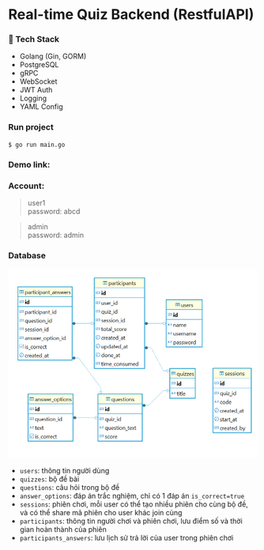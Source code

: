 # Real-time Quiz Backend (RestfulAPI)

### 🧠 Tech Stack
- Golang (Gin, GORM)
- PostgreSQL
- gRPC
- WebSocket
- JWT Auth
- Logging
- YAML Config

### Run project

```
$ go run main.go
```

### Demo link: 
<link>

### Account:
>user1 <br>
password: abcd

>admin <br>
password: admin

### Database

![DB diagram](template/diagram/db_diagram.png)


* <code>users</code>: thông tin người dùng
* <code>quizzes</code>: bộ đề bài
* <code>questions</code>: câu hỏi trong bộ đề
* <code>answer_options</code>: đáp án trắc nghiệm, chỉ có 1 đáp án <code>is_correct=true</code>
* <code>sessions</code>: phiên chơi, mỗi user có thể tạo nhiều phiên cho cùng bộ đề, và có thể share mã phiên cho user khác join cùng
* <code>participants</code>: thông tin người chơi và phiên chơi, lưu điểm số và thời gian hoàn thành của phiên
* <code>participants_answers</code>: lưu lịch sử trả lời của user trong phiên chơi 
